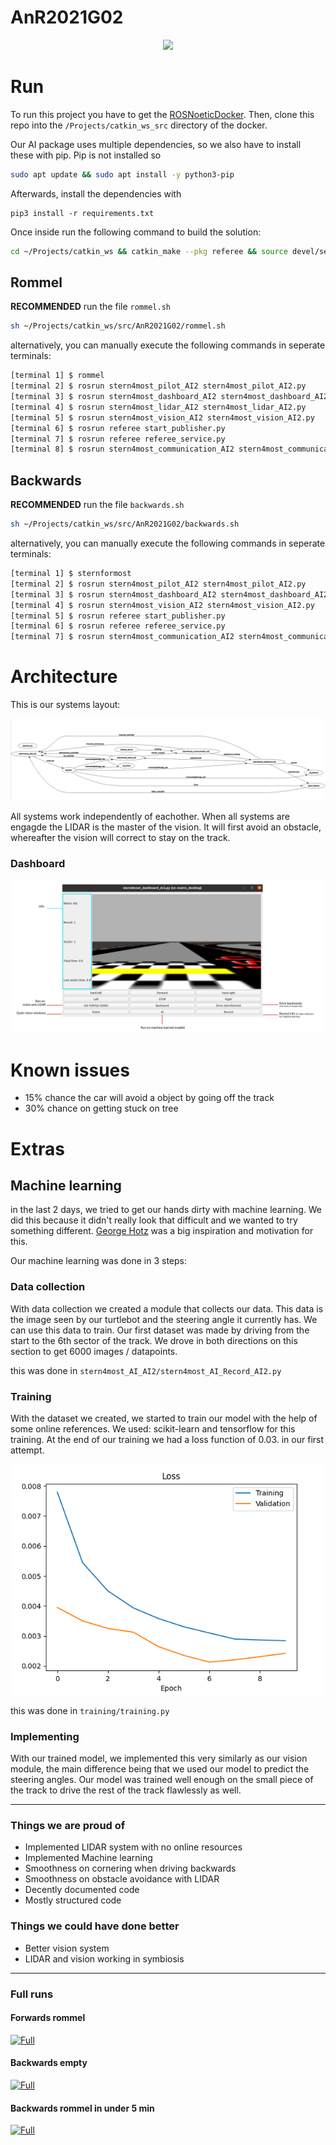 # AnR2021G02

<p align="center">
  <img width="500px" src="https://spectrum.ieee.org/image/MjI0MDU1NA.jpeg">
</p>

# Run

To run this project you have to get the [ROSNoeticDocker](https://github.com/PXLAIRobotics/ROSNoeticDocker.git).
Then, clone this repo into the `/Projects/catkin_ws_src` directory of the docker.

Our AI package uses multiple dependencies, so we also have to install these with pip. Pip is not installed so

```bash
sudo apt update && sudo apt install -y python3-pip
```

Afterwards, install the dependencies with

```
pip3 install -r requirements.txt
```

Once inside run the following command to build the solution:

```bash
cd ~/Projects/catkin_ws && catkin_make --pkg referee && source devel/setup.bash
```

## Rommel

**RECOMMENDED** run the file `rommel.sh`

```bash
sh ~/Projects/catkin_ws/src/AnR2021G02/rommel.sh
```

alternatively, you can manually execute the following commands in seperate terminals:

```bash
[terminal 1] $ rommel
[terminal 2] $ rosrun stern4most_pilot_AI2 stern4most_pilot_AI2.py
[terminal 3] $ rosrun stern4most_dashboard_AI2 stern4most_dashboard_AI2.py
[terminal 4] $ rosrun stern4most_lidar_AI2 stern4most_lidar_AI2.py
[terminal 5] $ rosrun stern4most_vision_AI2 stern4most_vision_AI2.py
[terminal 6] $ rosrun referee start_publisher.py
[terminal 7] $ rosrun referee referee_service.py
[terminal 8] $ rosrun stern4most_communication_AI2 stern4most_communication_AI2.py
```

## Backwards

**RECOMMENDED** run the file `backwards.sh`

```bash
sh ~/Projects/catkin_ws/src/AnR2021G02/backwards.sh
```

alternatively, you can manually execute the following commands in seperate terminals:

```bash
[terminal 1] $ sternformost
[terminal 2] $ rosrun stern4most_pilot_AI2 stern4most_pilot_AI2.py
[terminal 3] $ rosrun stern4most_dashboard_AI2 stern4most_dashboard_AI2.py
[terminal 4] $ rosrun stern4most_vision_AI2 stern4most_vision_AI2.py
[terminal 5] $ rosrun referee start_publisher.py
[terminal 6] $ rosrun referee referee_service.py
[terminal 7] $ rosrun stern4most_communication_AI2 stern4most_communication_AI2.py
```

# Architecture

This is our systems layout:

![Layout](img/Architecture.png)

All systems work independently of eachother. When all systems are engagde the LIDAR is the master of the vision.
It will first avoid an obstacle, whereafter the vision will correct to stay on the track.

### Dashboard

![Layout](img/Dashboard.png)

# Known issues

- 15% chance the car will avoid a object by going off the track
- 30% chance on getting stuck on tree

# Extras

## Machine learning

in the last 2 days, we tried to get our hands dirty with machine learning. We did this because it didn't really look that difficult
and we wanted to try something different. [George Hotz](https://youtu.be/ZtpWTJ7Jsh8) was a big inspiration and motivation for this.

Our machine learning was done in 3 steps:

### Data collection

With data collection we created a module that collects our data. This data is the image seen by our turtlebot and the steering angle it currently has.
We can use this data to train. Our first dataset was made by driving from the start to the 6th sector of the track. We drove in both directions on this section to get 6000 images / datapoints.

this was done in `stern4most_AI_AI2/stern4most_AI_Record_AI2.py`

### Training

With the dataset we created, we started to train our model with the help of some online references. We used: scikit-learn and tensorflow for this training.
At the end of our training we had a loss function of 0.03. in our first attempt.

![Layout](img/loss_funtion.png)

this was done in `training/training.py`

### Implementing

With our trained model, we implemented this very similarly as our vision module, the main difference being that we used our model to predict the steering angles. Our model was trained well enough on the small piece of the track to drive the rest of the track flawlessly as well.

---

### Things we are proud of

- Implemented LIDAR system with no online resources
- Implemented Machine learning
- Smoothness on cornering when driving backwards
- Smoothness on obstacle avoidance with LIDAR
- Decently documented code
- Mostly structured code

### Things we could have done better

- Better vision system
- LIDAR and vision working in symbiosis

---

### Full runs

#### Forwards rommel

<a href="https://youtu.be/CVHOaJUBfbA
" target="_blank"><img src="https://www.iconpacks.net/icons/2/free-youtube-logo-icon-2431-thumb.png"
alt="Full" width="150"/></a>

#### Backwards empty

<a href="https://youtu.be/0KUafmbeS6w
" target="_blank"><img src="https://www.iconpacks.net/icons/2/free-youtube-logo-icon-2431-thumb.png"
alt="Full" width="150"/></a>

#### Backwards rommel in under 5 min

<a href="https://youtu.be/dQw4w9WgXcQ
" target="_blank"><img src="https://www.iconpacks.net/icons/2/free-youtube-logo-icon-2431-thumb.png"
alt="Full" width="150"/></a>
